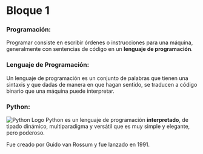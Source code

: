 # Bloque 1

### Programación:
Programar consiste en escribir órdenes o instrucciones para una máquina, generalmente con sentencias de código en un **lenguaje de programación**.

### Lenguaje de Programación:
Un lenguaje de programación es un conjunto de palabras que tienen una sintaxis y que dadas de manera en que hagan sentido, se traducen a código binario que una máquina puede interpretar.

### Python:
![Python Logo](https://shields.io/badge/-3776AB?logo=python&logoColor=white&style=for-the-badge)
Python es un lenguaje de programación **interpretado**, de tipado dinámico, multiparadigma y versátil que es muy simple y elegante, pero poderoso.

Fue creado por Guido van Rossum y fue lanzado en 1991.
